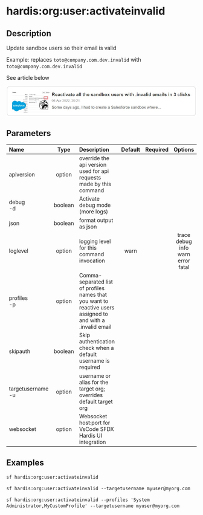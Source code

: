 <!-- This file has been generated with command 'sf hardis:doc:plugin:generate'. Please do not update it manually or it may be overwritten -->
# hardis:org:user:activateinvalid

## Description

Update sandbox users so their email is valid

  Example: replaces `toto@company.com.dev.invalid` with `toto@company.com.dev.invalid`

See article below

[![Reactivate all the sandbox users with .invalid emails in 3 clicks](https://github.com/hardisgroupcom/sfdx-hardis/raw/main/docs/assets/images/article-invalid-email.jpg)](https://nicolas.vuillamy.fr/reactivate-all-the-sandbox-users-with-invalid-emails-in-3-clicks-2265af4e3a3d)


## Parameters

| Name                  |  Type   | Description                                                                                                  | Default | Required |                        Options                        |
|:----------------------|:-------:|:-------------------------------------------------------------------------------------------------------------|:-------:|:--------:|:-----------------------------------------------------:|
| apiversion            | option  | override the api version used for api requests made by this command                                          |         |          |                                                       |
| debug<br/>-d          | boolean | Activate debug mode (more logs)                                                                              |         |          |                                                       |
| json                  | boolean | format output as json                                                                                        |         |          |                                                       |
| loglevel              | option  | logging level for this command invocation                                                                    |  warn   |          | trace<br/>debug<br/>info<br/>warn<br/>error<br/>fatal |
| profiles<br/>-p       | option  | Comma-separated list of profiles names that you want to reactive users assigned to and with a .invalid email |         |          |                                                       |
| skipauth              | boolean | Skip authentication check when a default username is required                                                |         |          |                                                       |
| targetusername<br/>-u | option  | username or alias for the target org; overrides default target org                                           |         |          |                                                       |
| websocket             | option  | Websocket host:port for VsCode SFDX Hardis UI integration                                                    |         |          |                                                       |

## Examples

```shell
sf hardis:org:user:activateinvalid
```

```shell
sf hardis:org:user:activateinvalid --targetusername myuser@myorg.com
```

```shell
sf hardis:org:user:activateinvalid --profiles 'System Administrator,MyCustomProfile' --targetusername myuser@myorg.com
```


